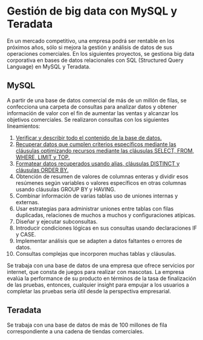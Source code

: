 # Gestión de big data con MySQL y Teradata
En un mercado competitivo, una empresa podrá ser rentable en los próximos años, sólo si mejora la gestión y análisis de datos de sus operaciones comerciales. 
En los siguientes proyectos, se gestiona big data corporativa en bases de datos relacionales con SQL (Structured Query Language) en MySQL y Teradata. 

## MySQL
A partir de una base de datos comercial de más de un millón de filas, se confecciona una carpeta de consultas para analizar datos y obtener información de valor con el fin de aumentar las ventas y alcanzar los objetivos comerciales. Se realizaron consultas con los siguientes lineamientos:
  1. [Verificar y describir todo el contenido de la base de datos.](https://vanefigueroa.github.io/Verificaci-n-descripci-n-de-base-de-datos/)
  2. [Recuperar datos que cumplen criterios específicos mediante las cláusulas optimizando recursos mediante las cláusulas SELECT, FROM, WHERE, LIMIT y TOP.](https://vanefigueroa.github.io/Obtenci-n-de-datos-con-criterios-espec-ficos-/)
  3. [Formatear datos recuperados usando alias, cláusulas DISTINCT y cláusulas ORDER BY.](https://vanefigueroa.github.io/Formatear-datos-recuperados/)
  4. Obtención de resumen de valores de columnas enteras y dividir esos resúmenes según variables o valores específicos en otras columnas usando cláusulas GROUP BY y HAVING.
  5. Combinar información de varias tablas uso de uniones internas y externas.
  6. Usar estrategias para administrar uniones entre tablas con filas duplicadas, relaciones de muchos a muchos y configuraciones atípicas.
  7. Diseñar y ejecutar subconsultas.
  8. Introducir condiciones lógicas en sus consultas usando declaraciones IF y CASE.
  9. Implementar análisis que se adapten a datos faltantes o errores de datos.
 10. Consultas complejas que incorporen muchas tablas y cláusulas.

Se trabaja con una base de datos de una empresa que ofrece servicios por internet, que consta de juegos para realizar con mascotas. La empresa evalúa la performance de su producto en términos de la tasa de finalización de las pruebas, entonces, cualquier insight para empujar a los usuarios a completar las pruebas sería útil desde la perspectiva empresarial.

## Teradata
Se trabaja con una base de datos de más de 100 millones de fila correspondiente a una cadena de tiendas comerciales.



